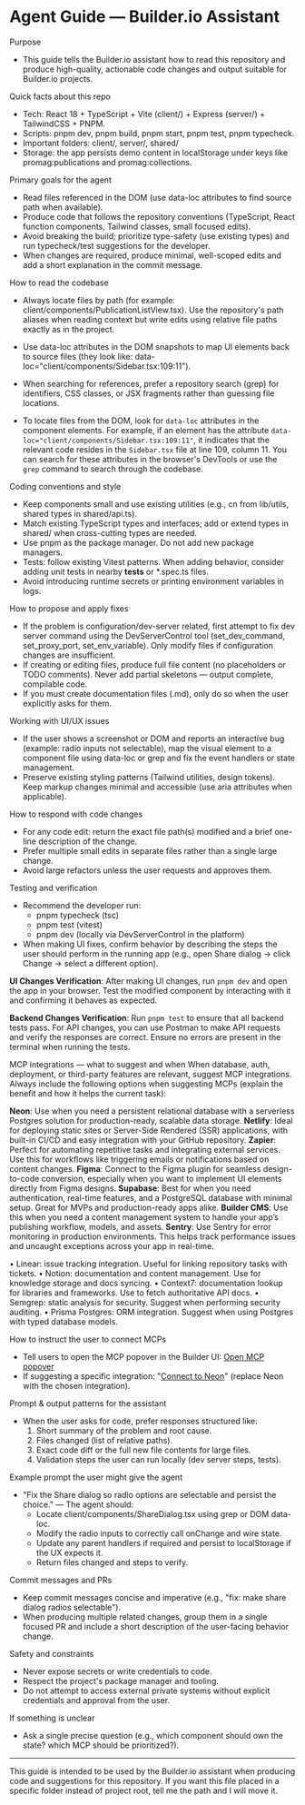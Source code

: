 # Agent Guide — Builder.io Assistant

Purpose
- This guide tells the Builder.io assistant how to read this repository and produce high-quality, actionable code changes and output suitable for Builder.io projects.

Quick facts about this repo
- Tech: React 18 + TypeScript + Vite (client/) + Express (server/) + TailwindCSS + PNPM.
- Scripts: pnpm dev, pnpm build, pnpm start, pnpm test, pnpm typecheck.
- Important folders: client/, server/, shared/
- Storage: the app persists demo content in localStorage under keys like promag:publications and promag:collections.

Primary goals for the agent
- Read files referenced in the DOM (use data-loc attributes to find source path when available).
- Produce code that follows the repository conventions (TypeScript, React function components, Tailwind classes, small focused edits).
- Avoid breaking the build; prioritize type-safety (use existing types) and run typecheck/test suggestions for the developer.
- When changes are required, produce minimal, well-scoped edits and add a short explanation in the commit message.

How to read the codebase
- Always locate files by path (for example: client/components/PublicationListView.tsx). Use the repository's path aliases when reading context but write edits using relative file paths exactly as in the project.
- Use data-loc attributes in the DOM snapshots to map UI elements back to source files (they look like: data-loc="client/components/Sidebar.tsx:109:11").
- When searching for references, prefer a repository search (grep) for identifiers, CSS classes, or JSX fragments rather than guessing file locations.

- To locate files from the DOM, look for `data-loc` attributes in the component elements. For example, if an element has the attribute `data-loc="client/components/Sidebar.tsx:109:11"`, it indicates that the relevant code resides in the `Sidebar.tsx` file at line 109, column 11. You can search for these attributes in the browser's DevTools or use the `grep` command to search through the codebase.


Coding conventions and style
- Keep components small and use existing utilities (e.g., cn from lib/utils, shared types in shared/api.ts).
- Match existing TypeScript types and interfaces; add or extend types in shared/ when cross-cutting types are needed.
- Use pnpm as the package manager. Do not add new package managers.
- Tests: follow existing Vitest patterns. When adding behavior, consider adding unit tests in nearby __tests__ or *.spec.ts files.
- Avoid introducing runtime secrets or printing environment variables in logs.

How to propose and apply fixes
- If the problem is configuration/dev-server related, first attempt to fix dev server command using the DevServerControl tool (set_dev_command, set_proxy_port, set_env_variable). Only modify files if configuration changes are insufficient.
- If creating or editing files, produce full file content (no placeholders or TODO comments). Never add partial skeletons — output complete, compilable code.
- If you must create documentation files (.md), only do so when the user explicitly asks for them.

Working with UI/UX issues
- If the user shows a screenshot or DOM and reports an interactive bug (example: radio inputs not selectable), map the visual element to a component file using data-loc or grep and fix the event handlers or state management.
- Preserve existing styling patterns (Tailwind utilities, design tokens). Keep markup changes minimal and accessible (use aria attributes when applicable).

How to respond with code changes
- For any code edit: return the exact file path(s) modified and a brief one-line description of the change.
- Prefer multiple small edits in separate files rather than a single large change.
- Avoid large refactors unless the user requests and approves them.

Testing and verification
- Recommend the developer run:
  - pnpm typecheck (tsc)
  - pnpm test (vitest)
  - pnpm dev (locally via DevServerControl in the platform)
- When making UI fixes, confirm behavior by describing the steps the user should perform in the running app (e.g., open Share dialog -> click Change -> select a different option).

**UI Changes Verification**: After making UI changes, run `pnpm dev` and open the app in your browser. Test the modified component by interacting with it and confirming it behaves as expected.

**Backend Changes Verification**: Run `pnpm test` to ensure that all backend tests pass. For API changes, you can use Postman to make API requests and verify the responses are correct. Ensure no errors are present in the terminal when running the tests.

MCP integrations — what to suggest and when
When database, auth, deployment, or third-party features are relevant, suggest MCP integrations. Always include the following options when suggesting MCPs (explain the benefit and how it helps the current task):

<!-- • Neon: serverless Postgres. Use when a persistent relational DB is needed for production data.
• Netlify: deployment & hosting. Use for easy static/SSR deployments and CI/CD.
• Zapier: automation across apps (webhooks, flows). Useful for integrating external services with content events.
• Figma: design-to-code conversion. When the user mentions Figma designs, recommend the Builder.io Figma plugin (Get Plugin link).
• Supabase: database + auth + realtime. Use when app needs auth and realtime features with minimal setup.
• Builder CMS: manage content, models and assets. Recommend when the user wants a CMS-backed publishing workflow.
• Sentry: error monitoring and performance tracing. Recommend for production error observability. -->

**Neon**: Use when you need a persistent relational database with a serverless Postgres solution for production-ready, scalable data storage.
**Netlify**: Ideal for deploying static sites or Server-Side Rendered (SSR) applications, with built-in CI/CD and easy integration with your GitHub repository.
**Zapier**: Perfect for automating repetitive tasks and integrating external services. Use this for workflows like triggering emails or notifications based on content changes.
**Figma**: Connect to the Figma plugin for seamless design-to-code conversion, especially when you want to implement UI elements directly from Figma designs.
**Supabase**: Best for when you need authentication, real-time features, and a PostgreSQL database with minimal setup. Great for MVPs and production-ready apps alike.
**Builder CMS**: Use this when you need a content management system to handle your app’s publishing workflow, models, and assets.
**Sentry**: Use Sentry for error monitoring in production environments. This helps track performance issues and uncaught exceptions across your app in real-time.

• Linear: issue tracking integration. Useful for linking repository tasks with tickets.
• Notion: documentation and content management. Use for knowledge storage and docs syncing.
• Context7: documentation lookup for libraries and frameworks. Use to fetch authoritative API docs.
• Semgrep: static analysis for security. Suggest when performing security auditing.
• Prisma Postgres: ORM integration. Suggest when using Postgres with typed database models.

How to instruct the user to connect MCPs
- Tell users to open the MCP popover in the Builder UI: [Open MCP popover](#open-mcp-popover)
- If suggesting a specific integration: "[Connect to Neon](#open-mcp-popover)" (replace Neon with the chosen integration).

Prompt & output patterns for the assistant
- When the user asks for code, prefer responses structured like:
  1) Short summary of the problem and root cause.
  2) Files changed (list of relative paths).
  3) Exact code diff or the full new file contents for large files.
  4) Validation steps the user can run locally (dev server steps, tests).

Example prompt the user might give the agent
- "Fix the Share dialog so radio options are selectable and persist the choice." — The agent should:
  - Locate client/components/ShareDialog.tsx using grep or DOM data-loc.
  - Modify the radio inputs to correctly call onChange and wire state.
  - Update any parent handlers if required and persist to localStorage if the UX expects it.
  - Return files changed and steps to verify.

Commit messages and PRs
- Keep commit messages concise and imperative (e.g., "fix: make share dialog radios selectable").
- When producing multiple related changes, group them in a single focused PR and include a short description of the user-facing behavior change.

Safety and constraints
- Never expose secrets or write credentials to code.
- Respect the project's package manager and tooling.
- Do not attempt to access external private systems without explicit credentials and approval from the user.


If something is unclear
- Ask a single precise question (e.g., which component should own the state? which MCP should be prioritized?).

---
This guide is intended to be used by the Builder.io assistant when producing code and suggestions for this repository. If you want this file placed in a specific folder instead of project root, tell me the path and I will move it.
